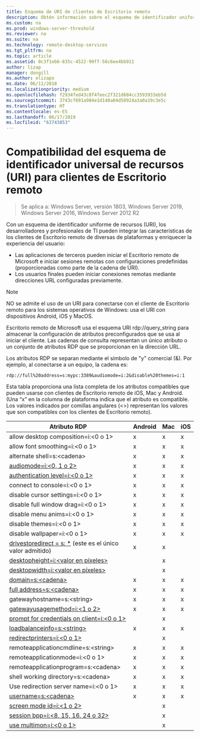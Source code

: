 ```yaml
---
title: Esquema de URI de clientes de Escritorio remoto
description: Obtén información sobre el esquema de identificador uniforme de recursos para los clientes de Escritorio remoto
ms.custom: na
ms.prod: windows-server-threshold
ms.reviewer: na
ms.suite: na
ms.technology: remote-desktop-services
ms.tgt_pltfrm: na
ms.topic: article
ms.assetid: 0c3f1eb6-835c-4522-99ff-56c6ee4bb911
author: lizap
manager: dongill
ms.author: elizapo
ms.date: 06/11/2018
ms.localizationpriority: medium
ms.openlocfilehash: f2934fed43c8f4feec2f321d684cc3593933eb5d
ms.sourcegitcommit: 3743cf691a984e1d140a04d50924a3a0a19c3e5c
ms.translationtype: HT
ms.contentlocale: es-ES
ms.lasthandoff: 06/17/2019
ms.locfileid: "63743853"
---
```

# <a name="remote-desktop-client-universal-resource-identifier-uri-scheme-support"></a>Compatibilidad del esquema de identificador universal de recursos (URI) para clientes de Escritorio remoto

>Se aplica a: Windows Server, versión 1803, Windows Server 2019, Windows Server 2016, Windows Server 2012 R2

Con un esquema de identificador uniforme de recursos (URI), los desarrolladores y profesionales de TI pueden integrar las características de los clientes de Escritorio remoto de diversas de plataformas y enriquecer la experiencia del usuario: 

- Las aplicaciones de terceros pueden iniciar el Escritorio remoto de Microsoft e iniciar sesiones remotas con configuraciones predefinidas (proporcionadas como parte de la cadena de URI).
- Los usuarios finales pueden iniciar conexiones remotas mediante direcciones URL configuradas previamente.

>[!NOTE]
> NO se admite el uso de un URI para conectarse con el cliente de Escritorio remoto para los sistemas operativos de Windows: usa el URI con dispositivos Android, iOS y MacOS.

Escritorio remoto de Microsoft usa el esquema URI rdp://query_string para almacenar la configuración de atributos preconfigurados que se usa al iniciar el cliente. Las cadenas de consulta representan un único atributo o un conjunto de atributos RDP que se proporcionan en la dirección URL. 

Los atributos RDP se separan mediante el símbolo de "y" comercial (&). Por ejemplo, al conectarse a un equipo, la cadena es:

```
rdp://full%20address=s:mypc:3389&audiomode=i:2&disable%20themes=i:1
```

Esta tabla proporciona una lista completa de los atributos compatibles que pueden usarse con clientes de Escritorio remoto de iOS, Mac y Android. (Una “x” en la columna de plataforma indica que el atributo es compatible. Los valores indicados por comillas angulares (<>) representan los valores que son compatibles con los clientes de Escritorio remoto).

| **Atributo RDP**                                           | **Android** | **Mac** | **iOS** |
|---------------------------------------------------------|---------|-----|-----|
| allow desktop composition=i:&lt;0 o 1&gt;                    | x       | x   | x   |
| allow font smoothing=i:<0 o 1&gt;                         | x       | x   | x   |
| alternate shell=s:&lt;cadena&gt;                              | x       | x   | x   |
| [audiomode=i:&lt;0, 1 o 2&gt;](https://technet.microsoft.com/library/ff393707.aspx)                                | x       | x   | x   |
| [authentication level=i:&lt;0 o 1&gt;](https://technet.microsoft.com/library/ff393709.aspx)                         | x       | x   | x   |
| connect to console=i:&lt;0 o 1&gt;                           | x       | x   | x   |
| disable cursor settings=i:&lt;0 o 1&gt;                      | x       | x   | x   |
| disable full window drag=i:&lt;0 o 1&gt;                     | x       | x   | x   |
| disable menu anims=i:&lt;0 o 1&gt;                           | x       | x   | x   |
| disable themes=i:&lt;0 o 1&gt;                               | x       | x   | x   |
| disable wallpaper=i:&lt;0 o 1&gt;                            | x       | x   | x   |
| [drivestoredirect = s: *](https://technet.microsoft.com/library/ff393728(v=ws.10).aspx) (este es el único valor admitido) | x       | x   |     |
| [desktopheight=i:&lt;valor en píxeles&gt;](https://technet.microsoft.com/library/ff393702.aspx)                       |         | x   |     |
| [desktopwidth=i:&lt;valor en píxeles&gt;](https://technet.microsoft.com/library/ff393697.aspx)                        |         | x   |     |
| [domain=s:&lt;cadena&gt;](https://technet.microsoft.com/library/ff393673.aspx)                           | x | x | x |
| [full address=s:&lt;cadena&gt;](https://technet.microsoft.com/library/ff393661.aspx)                     | x | x | x |
| gatewayhostname=s:&lt;string&gt;                  | x | x | x |
| [gatewayusagemethod=i:&lt;1 o 2&gt;](https://msdn.microsoft.com/aa381329.aspx)               | x | x | x |
| [prompt for credentials on client=i:&lt;0 o 1&gt;](https://technet.microsoft.com/library/ff393660(v=ws.10).aspx) |   | x |   |
| [loadbalanceinfo=s:&lt;string&gt;](https://technet.microsoft.com/library/ff393684.aspx)                  | x | x | x |
| [redirectprinters=i:&lt;0 o 1&gt;](https://technet.microsoft.com/library/ff393671(v=ws.10).aspx)                 |   | x |   |
| remoteapplicationcmdline=s:&lt;string&gt;         | x | x | x |
| remoteapplicationmode=i:&lt;0 o 1&gt;            | x | x | x |
| remoteapplicationprogram=s:&lt;cadena&gt;         | x | x | x |
| shell working directory=s:&lt;cadena&gt;          | x | x | x |
| Use redirection server name=i:&lt;0 o 1&gt;      | x | x | x |
| [username=s:&lt;cadena&gt;](https://technet.microsoft.com/library/ff393678.aspx)                         | x | x | x |
| [screen mode id=i:&lt;1 o 2&gt;](https://technet.microsoft.com/library/ff393692.aspx)                   |   | x |   |
| [session bpp=i:&lt;8, 15, 16, 24 o 32&gt;](https://technet.microsoft.com/library/ff393680.aspx)        |   | x |   |
| [use multimon=i:&lt;0 o 1&gt;](https://technet.microsoft.com/library/ff393695(v=ws.10).aspx)          |   | x |   |